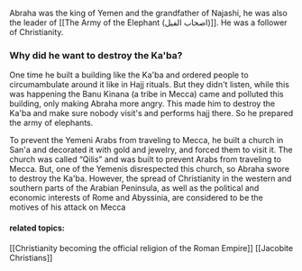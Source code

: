 Abraha was the king of Yemen and the grandfather of Najashi, he was also the leader of [[The Army of the Elephant (اصحاب الفیل)]]. He was a follower of Christianity. 
### Why did he want to destroy the Ka'ba?
One time he built a building like the Ka'ba and ordered people to circumambulate around it like in Hajj rituals. But they didn't listen, while this was happening the Banu Kinana (a tribe in Mecca) came and polluted this building, only making Abraha more angry. This made him to destroy the Ka'ba and make sure nobody visit's and performs hajj there. So he prepared the army of elephants.

To prevent the Yemeni Arabs from traveling to Mecca, he built a church in San'a and decorated it with gold and jewelry, and forced them to visit it. The church was called “Qilis” and was built to prevent Arabs from traveling to Mecca. But, one of the Yemenis disrespected this church, so Abraha swore to destroy the Ka'ba. However, the spread of Christianity in the western and southern parts of the Arabian Peninsula, as well as the political and economic interests of Rome and Abyssinia, are considered to be the motives of his attack on Mecca

#### related topics:
[[Christianity becoming the official religion of the Roman Empire]]
[[Jacobite Christians]]